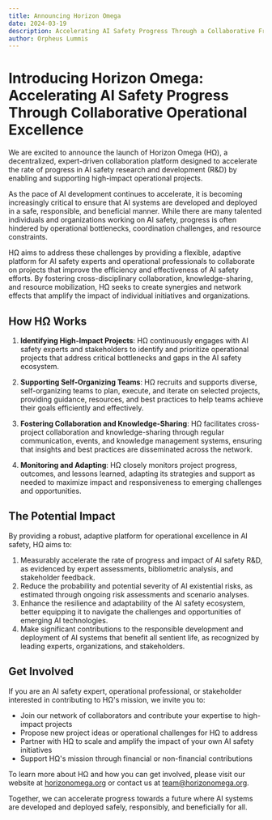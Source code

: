 ```yaml
---
title: Announcing Horizon Omega
date: 2024-03-19
description: Accelerating AI Safety Progress Through a Collaborative Framework
author: Orpheus Lummis
---
```


# Introducing Horizon Omega: Accelerating AI Safety Progress Through Collaborative Operational Excellence

We are excited to announce the launch of Horizon Omega (HΩ), a decentralized, expert-driven collaboration platform designed to accelerate the rate of progress in AI safety research and development (R&D) by enabling and supporting high-impact operational projects.

As the pace of AI development continues to accelerate, it is becoming increasingly critical to ensure that AI systems are developed and deployed in a safe, responsible, and beneficial manner. While there are many talented individuals and organizations working on AI safety, progress is often hindered by operational bottlenecks, coordination challenges, and resource constraints.

HΩ aims to address these challenges by providing a flexible, adaptive platform for AI safety experts and operational professionals to collaborate on projects that improve the efficiency and effectiveness of AI safety efforts. By fostering cross-disciplinary collaboration, knowledge-sharing, and resource mobilization, HΩ seeks to create synergies and network effects that amplify the impact of individual initiatives and organizations.

## How HΩ Works

1. **Identifying High-Impact Projects**: HΩ continuously engages with AI safety experts and stakeholders to identify and prioritize operational projects that address critical bottlenecks and gaps in the AI safety ecosystem.

2. **Supporting Self-Organizing Teams**: HΩ recruits and supports diverse, self-organizing teams to plan, execute, and iterate on selected projects, providing guidance, resources, and best practices to help teams achieve their goals efficiently and effectively.

3. **Fostering Collaboration and Knowledge-Sharing**: HΩ facilitates cross-project collaboration and knowledge-sharing through regular communication, events, and knowledge management systems, ensuring that insights and best practices are disseminated across the network.

4. **Monitoring and Adapting**: HΩ closely monitors project progress, outcomes, and lessons learned, adapting its strategies and support as needed to maximize impact and responsiveness to emerging challenges and opportunities.

## The Potential Impact

By providing a robust, adaptive platform for operational excellence in AI safety, HΩ aims to:

1. Measurably accelerate the rate of progress and impact of AI safety R&D, as evidenced by expert assessments, bibliometric analysis, and stakeholder feedback.
2. Reduce the probability and potential severity of AI existential risks, as estimated through ongoing risk assessments and scenario analyses.
3. Enhance the resilience and adaptability of the AI safety ecosystem, better equipping it to navigate the challenges and opportunities of emerging AI technologies.
4. Make significant contributions to the responsible development and deployment of AI systems that benefit all sentient life, as recognized by leading experts, organizations, and stakeholders.

## Get Involved

If you are an AI safety expert, operational professional, or stakeholder interested in contributing to HΩ's mission, we invite you to:

- Join our network of collaborators and contribute your expertise to high-impact projects
- Propose new project ideas or operational challenges for HΩ to address
- Partner with HΩ to scale and amplify the impact of your own AI safety initiatives
- Support HΩ's mission through financial or non-financial contributions

To learn more about HΩ and how you can get involved, please visit our website at [horizonomega.org](https://horizonomega.org) or contact us at [team@horizonomega.org](mailto:team@horizonomega.org).

Together, we can accelerate progress towards a future where AI systems are developed and deployed safely, responsibly, and beneficially for all.